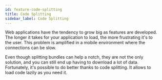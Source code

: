 ```yaml
---
id: feature-code-splitting
title: Code Splitting
sidebar_label: Code Splitting
---
```


Web applications have the tendency to grow big as features are developed. 
The longer it takes for your application to load, the more frustrating it's to the user. 
This problem is amplified in a mobile environment where the connections can be slow.

Even though splitting bundles can help a notch, they are not the only solution, 
and you can still end up having to download a lot of data. Fortunately, 
it's possible to do better thanks to code splitting. It allows to load code lazily as you need it.


<script async src="//pagead2.googlesyndication.com/pagead/js/adsbygoogle.js"></script>
<ins class="adsbygoogle"
     style="display:block"
     data-ad-client="ca-pub-7586505628408924"
     data-ad-slot="5652642939"
     data-ad-format="auto"></ins>
<script>
(adsbygoogle = window.adsbygoogle || []).push({});
</script>  

<script src="https://codefund.io/scripts/fefc6de5-a0ce-46e8-a15d-f43733b5b454/embed.js"></script>
<div id="codefund_ad"></div>
